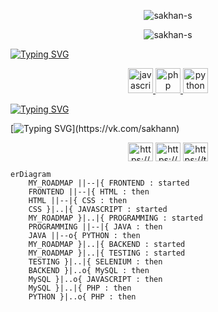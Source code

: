 <p align="center"> <img src="https://komarev.com/ghpvc/?username=sakhan-s&label=Profile%20views&color=0e75b6&style=for-the-badge" alt="sakhan-s" /> </p>
<p align="center"> <img src="https://www.codewars.com/users/Sakhan/badges/large" alt="sakhan-s" /> </p>


[![Typing SVG](https://readme-typing-svg.herokuapp.com?font=Permanent+Marker&size=80&duration=5000&color=F70707&center=true&vCenter=true&width=1920&height=80&lines=Sakhan+Siradzhov)](https://www.linkedin.com/in/siradzhov/)

<p align="center"> <a href="https://developer.mozilla.org/en-US/docs/Web/JavaScript" target="_blank" rel="noreferrer"> <img src="https://www.svgrepo.com/show/29753/javascript.svg" alt="javascript" width="40" height="40"/> </a> <a href="https://www.php.net" target="_blank" rel="noreferrer"> <img src="https://www.svgrepo.com/show/255823/php.svg" alt="php" width="40" height="40"/> </a> <a href="https://www.python.org" target="_blank" rel="noreferrer"> <img src="https://www.svgrepo.com/show/366496/text-x-python.svg" alt="python" width="40" height="40"/> </a> </p>

[![Typing SVG](https://readme-typing-svg.herokuapp.com?font=Permanent+Marker&size=90&duration=5000&color=F70707&center=true&vCenter=true&width=1920&height=70&lines=Developer)](https://www.weblancer.net/users/sakhan/)


[![Typing SVG](https://readme-typing-svg.herokuapp.com?font=Permanent+Marker&size=30&duration=5000&color=F70707&center=true&vCenter=true&width=1920&height=70&lines=Contact+with+me+:)](https://vk.com/sakhann)

<p align="center">
<a href="https://www.linkedin.com/in/siradzhov/" target="blank"><img align="center" src="https://www.svgrepo.com/show/75820/linkedin.svg" alt="https://www.linkedin.com/in/sakhann/" height="30" width="40" /></a>
<a href="https://fb.com/https://www.facebook.com/24ssg" target="blank"><img align="center" src="https://www.svgrepo.com/show/111203/facebook.svg" alt="https://www.facebook.com/24ssg" height="30" width="40" /></a>
<a href="https://instagram.com/https://www.instagram.com/24.ssg" target="blank"><img align="center" src="https://www.svgrepo.com/show/354443/telegram.svg" alt="https://t.me/siradzhov" height="30" width="40" /></a>
 </p>
 
  
```mermaid
erDiagram
    MY_ROADMAP ||--|{ FRONTEND : started
    FRONTEND ||--|{ HTML : then
    HTML ||--|{ CSS : then
    CSS }|..|{ JAVASCRIPT : started
    MY_ROADMAP }|..|{ PROGRAMMING : started
    PROGRAMMING ||--|{ JAVA : then
    JAVA ||--o{ PYTHON : then
    MY_ROADMAP }|..|{ BACKEND : started
    MY_ROADMAP }|..|{ TESTING : started
    TESTING }|..|{ SELENIUM : then
    BACKEND }|..o{ MySQL : then
    MySQL }|..o{ JAVASCRIPT : then
    MySQL }|..|{ PHP : then
    PYTHON }|..o{ PHP : then
```
  
